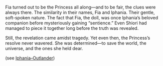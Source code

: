<!-- title: Iphania and Fia -->

Fia turned out to be the Princess all along—and to be fair, the clues were always there. The similarity in their names, Fia and Iphania. Their gentle, soft-spoken nature. The fact that Fia, the doll, was once Iphania’s beloved companion before mysteriously gaining “sentience.” Even Shiori had managed to piece it together long before the truth was revealed.

Still, the revelation came amidst tragedy. Yet even then, the Princess’s resolve never wavered. She was determined—to save the world, the universe, and the ones she held dear.

(see [Iphania–Outlander](#edge:iphania-outlander))